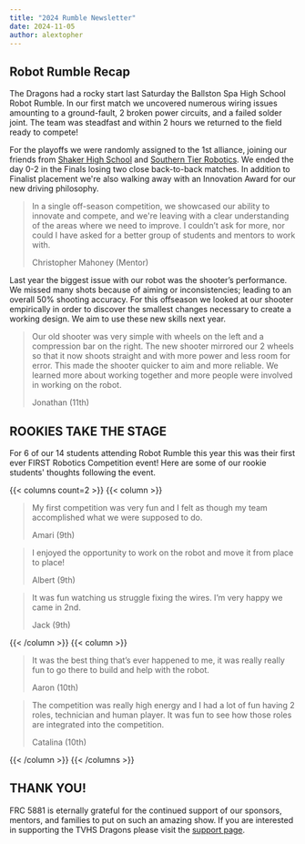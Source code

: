```yaml
---
title: "2024 Rumble Newsletter"
date: 2024-11-05
author: alextopher
---
```


## Robot Rumble Recap

The Dragons had a rocky start last Saturday the Ballston Spa High School Robot Rumble. In our first match we uncovered numerous wiring issues amounting to a ground-fault, 2 broken power circuits, and a failed solder joint. The team was steadfast and within 2 hours we returned to the field ready to compete!

For the playoffs we were randomly assigned to the 1st alliance, joining our friends from [Shaker High School](https://www.thebluealliance.com/team/2791) and [Southern Tier Robotics](https://team2053.org/). We ended the day 0-2 in the Finals losing two close back-to-back matches. In addition to Finalist placement we're also walking away with an Innovation Award for our new driving philosophy.

> In a single off-season competition, we showcased our ability to innovate and compete, and we're leaving with a clear understanding of the areas where we need to improve. I couldn’t ask for more, nor could I have asked for a better group of students and mentors to work with.
>
> Christopher Mahoney (Mentor)

Last year the biggest issue with our robot was the shooter’s performance. We missed many shots because of aiming or inconsistencies; leading to an overall 50% shooting accuracy. For this offseason we looked at our shooter empirically in order to discover the smallest changes necessary to create a working design. We aim to use these new skills next year. 

> Our old shooter was very simple with wheels on the left and a compression bar on the right. The new shooter mirrored our 2 wheels so that it now shoots straight and with more power and less room for error. This made the shooter quicker to aim and more reliable. We learned more about working together and more people were involved in working on the robot. 
>
> Jonathan (11th)

## ROOKIES TAKE THE STAGE

For 6 of our 14 students attending Robot Rumble this year this was their first ever FIRST Robotics Competition event! Here are some of our rookie students' thoughts following the event.

{{< columns count=2 >}}
{{< column >}}

> My first competition was very fun and I felt as though my team accomplished what we were supposed to do.
> 
> Amari (9th)

> I enjoyed the opportunity to work on the robot and move it from place to place!
>
> Albert (9th) 

> It was fun watching us struggle fixing the wires. I’m very happy we came in 2nd.
> 
> Jack (9th)

{{< /column >}}
{{< column >}}

> It was the best thing that’s ever happened to me, it was really really fun to go there to build and help with the robot. 
> 
> Aaron (10th)

> The competition was really high energy and I had a lot of fun having 2 roles, technician and human player. It was fun to see how those roles are integrated into the competition. 
>
> Catalina (10th)

{{< /column >}}
{{< /columns >}}

## THANK YOU!

FRC 5881 is eternally grateful for the continued support of our sponsors, mentors, and families to put on such an amazing show. If you are interested in supporting the TVHS Dragons please visit the [support page](https://tvhsfrc.org/support/).
